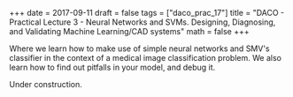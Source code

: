 +++
date = 2017-09-11
draft = false
tags = ["daco_prac_17"]
title = "DACO - Practical Lecture 3 - Neural Networks and SVMs. Designing, Diagnosing, and Validating Machine Learning/CAD systems"
math = false
+++

Where we learn how to make use of simple neural networks and SMV's classifier
in the context of a medical image classification problem. We also learn how
to find out pitfalls in your model, and debug it.

Under construction.